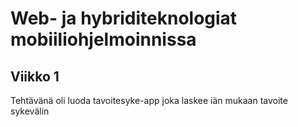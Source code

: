 # Web- ja hybriditeknologiat mobiiliohjelmoinnissa
 
## Viikko 1
Tehtävänä oli luoda tavoitesyke-app joka laskee iän mukaan tavoite sykevälin
